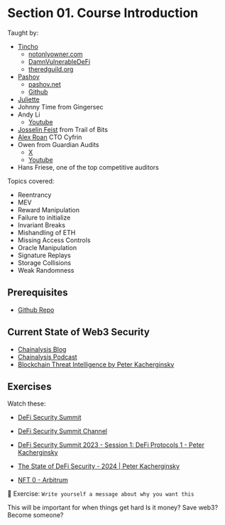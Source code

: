 # Section 01. Course Introduction

Taught by:

- [Tincho](https://x.com/tinchoabbate)
  - [notonlyowner.com](https://www.notonlyowner.com/)
  - [DamnVulnerableDeFi](https://www.damnvulnerabledefi.xyz/)
  - [theredguild.org](https://theredguild.org/)
- [Pashov](https://x.com/pashovkrum)
  - [pashov.net](https://www.pashov.net/)
  - [Github](https://github.com/pashov)
- [Juliette](https://x.com/_juliettech)
- Johnny Time from Gingersec
- Andy Li
  - [Youtube](https://www.youtube.com/@andyli)
- [Josselin Feist](https://x.com/Montyly) from Trail of Bits
- [Alex Roan](https://x.com/alexroan) CTO Cyfrin
- Owen from Guardian Audits
  - [X](https://x.com/0xOwenThurm)
  - [Youtube](https://www.youtube.com/@0xOwenThurm)
- Hans Friese, one of the top competitive auditors

Topics covered:

- Reentrancy
- MEV
- Reward Manipulation
- Failure to initialize
- Invariant Breaks
- Mishandling of ETH
- Missing Access Controls
- Oracle Manipulation
- Signature Replays
- Storage Collisions
- Weak Randomness

## Prerequisites

- [Github Repo](https://github.com/Cyfrin/security-and-auditing-full-course-s23)

## Current State of Web3 Security

- [Chainalysis Blog](https://www.chainalysis.com/blog/)
- [Chainalysis Podcast](https://www.chainalysis.com/blog/category/podcast/)
- [Blockchain Threat Intelligence by Peter Kacherginsky](https://x.com/blockthreat)

## Exercises

Watch these:

- [DeFi Security Summit](https://defisecuritysummit.org/)
- [DeFi Security Summit Channel](https://www.youtube.com/@defisecuritysummit2088)
- [DeFi Security Summit 2023 - Session 1: DeFi Protocols 1 - Peter Kacherginsky](https://www.youtube.com/watch?v=jSpvDhuaCgc)
- [The State of DeFi Security - 2024 | Peter Kacherginsky](https://www.youtube.com/watch?v=rEWu0jZWLMo)

- [NFT 0 - Arbitrum](https://arbiscan.io/address/0xf923431da74ecc873c4d641fbdfa2564baafca9f#code)

🎯 Exercise: `Write yourself a message about why you want this`

This will be important for when things get hard
Is it money? Save web3? Become someone?
